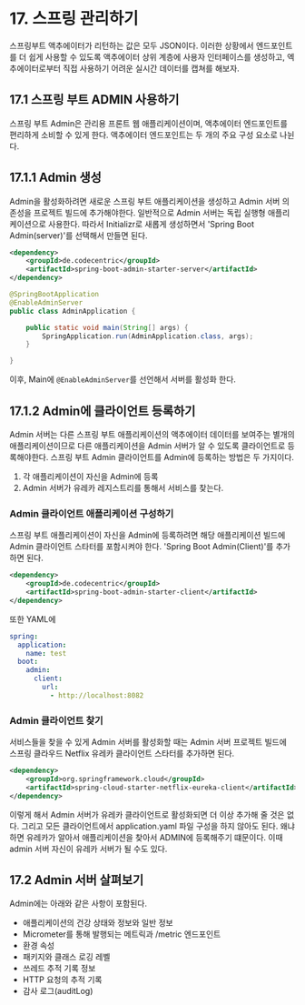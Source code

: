 # 17. 스프링 관리하기

스프링부트 액추에이터가 리턴하는 값은 모두 JSON이다. 이러한 상황에서 엔드포인트를 더 쉽게 사용할 수 있도록 액추에이터 상위
계층에 사용자 인터페이스를 생성하고, 엑추에이터로부터 직접 사용하기 어려운 실시간 데이터를 캡쳐를 해보자.

## 17.1 스프링 부트 ADMIN 사용하기
스프링 부트 Admin은 관리용 프론트 웹 애플리케이션이며, 액추에이터 엔드포인트를 편리하게 소비할 수 있게 한다. 액추에이터 엔드포인트는 두 개의 주요 구성 요소로 나뉜다.

## 17.1.1 Admin 생성
Admin을 활성화하려면 새로운 스프링 부트 애플리케이션을 생성하고 Admin 서버 의존성을 프로젝트 빌드에 추가해야한다. 일반적으로 Admin 서버는 독립 실행형
애플리케이션으로 사용한다. 따라서 Initializr로 새롭게 생성하면서 'Spring Boot Admin(server)'를 선택해서 만들면 된다.

```xml
<dependency>
    <groupId>de.codecentric</groupId>
    <artifactId>spring-boot-admin-starter-server</artifactId>
</dependency>
```
```java
@SpringBootApplication
@EnableAdminServer
public class AdminApplication {

	public static void main(String[] args) {
		SpringApplication.run(AdminApplication.class, args);
	}

}
```
이후, Main에 `@EnableAdminServer`를 선언해서 서버를 활성화 한다.

## 17.1.2 Admin에 클라이언트 등록하기
Admin 서버는 다른 스프링 부트 애플리케이션의 액추에이터 데이터를 보여주는 별개의 애플리케이션이므로 다른 애플리케이션을 Admin 서버가 알 수 있도록 클라이언트로 등록해야한다.
스프링 부트 Admin 클라이언트를 Admin에 등록하는 방법은 두 가지이다.

1. 각 애플리케이션이 자신을 Admin에 등록
2. Admin 서버가 유레카 레지스트리를 통해서 서비스를 찾는다.


### Admin 클라이언트 애플리케이션 구성하기
스프링 부트 애플리케이션이 자신을 Admin에 등록하려면 해당 애플리케이션 빌드에 Admin 클라이언트 스타터를 포함시켜야 한다.
'Spring Boot Admin(Client)'를 추가하면 된다.

```xml
<dependency>
    <groupId>de.codecentric</groupId>
    <artifactId>spring-boot-admin-starter-client</artifactId>
</dependency>
```
또한 YAML에 
```yaml
spring:
  application:
    name: test
  boot:
    admin:
      client:
        url:
          - http://localhost:8082
```

### Admin 클라이언트 찾기
서비스들을 찾을 수 있게 Admin 서버를 활성화할 때는 Admin 서버 프로젝트 빌드에 스프링 클라우드 Netflix 유레카 클라이언트 스타터를 추가하면 된다.
```xml
<dependency>
    <groupId>org.springframework.cloud</groupId>
    <artifactId>spring-cloud-starter-netflix-eureka-client</artifactId>
</dependency>
```
이렇게 해서 Admin 서버가 유레카 클라이언트로 활성화되면 더 이상 추가해 줄 것은 없다. 그리고 모든 클라이언트에서 application.yaml 파일 구성을 하지 않아도
된다. 왜냐하면 유레카가 알아서 애플리케이션을 찾아서 ADMIN에 등록해주기 떄문이다. 이때 admin 서버 자신이 유레카 서버가 될 수도 있다.

## 17.2 Admin 서버 살펴보기
Admin에는 아래와 같은 사항이 포함된다.

- 애플리케이션의 건강 상태와 정보와 일반 정보
- Micrometer를 통해 발행되는 메트릭과 /metric 엔드포인트
- 환경 속성
- 패키지와 클래스 로깅 레벨
- 쓰레드 추적 기록 정보
- HTTP 요청의 추적 기록
- 감사 로그(auditLog)
